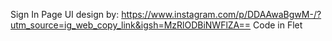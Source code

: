 Sign In Page
UI design by: https://www.instagram.com/p/DDAAwaBgwM-/?utm_source=ig_web_copy_link&igsh=MzRlODBiNWFlZA==
Code in Flet
